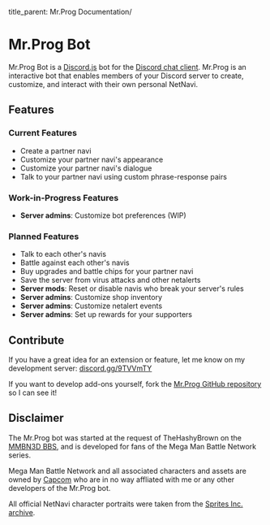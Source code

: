 title_parent: Mr.Prog Documentation/

# Mr.Prog Bot

Mr.Prog Bot is a [Discord.js](https://discord.js.org/ "Check out the Discord.js API") bot for the [Discord chat client](https://discordapp.com/ "Check out the Discord App website"). Mr.Prog is an interactive bot that enables members of your Discord server to create, customize, and interact with their own personal NetNavi.

## Features

### Current Features

* Create a partner navi
* Customize your partner navi's appearance
* Customize your partner navi's dialogue
* Talk to your partner navi using custom phrase-response pairs

### Work-in-Progress Features

* __Server admins__: Customize bot preferences (WIP)

### Planned Features

* Talk to each other's navis
* Battle against each other's navis
* Buy upgrades and battle chips for your partner navi
* Save the server from virus attacks and other netalerts
* __Server mods__: Reset or disable navis who break your server's rules
* __Server admins__: Customize shop inventory
* __Server admins__: Customize netalert events
* __Server admins__: Set up rewards for your supporters

## Contribute

If you have a great idea for an extension or feature, let me know on my development server: [discord.gg/9TVVmTY](/discord.gg/9TVVmTY "Join our Discord server")

If you want to develop add-ons yourself, fork the [Mr.Prog GitHub repository](https://github.com/FlyingKatsu-Discord-Bots/MrProg "Go to the GitHub repository for Mr.Prog bot") so I can see it!


## Disclaimer

The Mr.Prog bot was started at the request of TheHashyBrown on the [MMBN3D BBS](http://discord.gg/hY3VyBP "Join the MMBN3D Discord server"), and is developed for fans of the Mega Man Battle Network series.  

Mega Man Battle Network and all associated characters and assets are owned by [Capcom](http://megaman.capcom.com/ "Go to Capcom's official Mega Man website") who are in no way affliated with me or any other developers of the Mr.Prog bot.  

All official NetNavi character portraits were taken from the [Sprites Inc. archive](http://www.sprites-inc.co.uk/sprite.php?local=/EXE/ "Check out the Sprites Inc archive of MMBN sprites").
